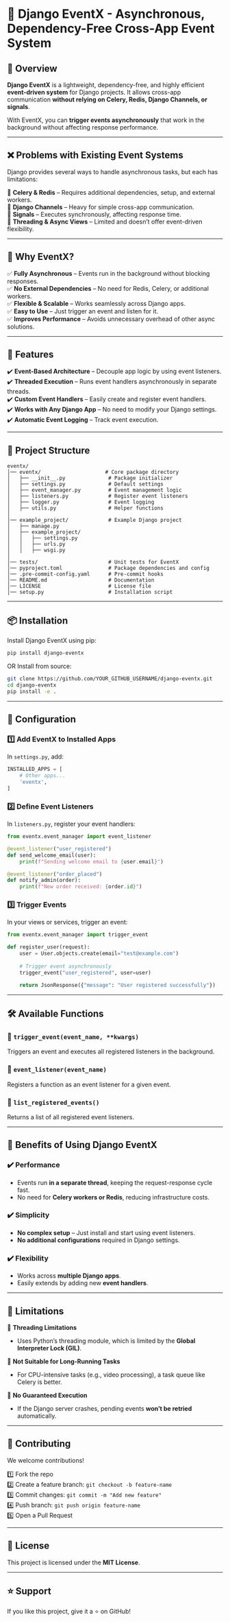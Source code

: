 # 🚀 Django EventX - Asynchronous, Dependency-Free Cross-App Event System  

## 📌 Overview  
**Django EventX** is a lightweight, dependency-free, and highly efficient **event-driven system** for Django projects. It allows cross-app communication **without relying on Celery, Redis, Django Channels, or signals**.  

With EventX, you can **trigger events asynchronously** that work in the background without affecting response performance.  

---

## ❌ Problems with Existing Event Systems  

Django provides several ways to handle asynchronous tasks, but each has limitations:  

🔴 **Celery & Redis** – Requires additional dependencies, setup, and external workers.  
🔴 **Django Channels** – Heavy for simple cross-app communication.  
🔴 **Signals** – Executes synchronously, affecting response time.  
🔴 **Threading & Async Views** – Limited and doesn’t offer event-driven flexibility.  

---

## 🚀 Why EventX?  

✅ **Fully Asynchronous** – Events run in the background without blocking responses.  
✅ **No External Dependencies** – No need for Redis, Celery, or additional workers.  
✅ **Flexible & Scalable** – Works seamlessly across Django apps.  
✅ **Easy to Use** – Just trigger an event and listen for it.  
✅ **Improves Performance** – Avoids unnecessary overhead of other async solutions.  

---

## 🎯 Features  

✔️ **Event-Based Architecture** – Decouple app logic by using event listeners.  
✔️ **Threaded Execution** – Runs event handlers asynchronously in separate threads.  
✔️ **Custom Event Handlers** – Easily create and register event handlers.  
✔️ **Works with Any Django App** – No need to modify your Django settings.  
✔️ **Automatic Event Logging** – Track event execution.  

---

## 📂 Project Structure  

```plaintext
eventx/
│── eventx/                     # Core package directory
│   ├── __init__.py              # Package initializer
│   ├── settings.py              # Default settings
│   ├── event_manager.py         # Event management logic
│   ├── listeners.py             # Register event listeners
│   ├── logger.py                # Event logging
│   ├── utils.py                 # Helper functions
│
│── example_project/             # Example Django project
│   ├── manage.py
│   ├── example_project/
│   │   ├── settings.py
│   │   ├── urls.py
│   │   ├── wsgi.py
│
│── tests/                       # Unit tests for EventX
│── pyproject.toml               # Package dependencies and config
│── .pre-commit-config.yaml      # Pre-commit hooks
│── README.md                    # Documentation
│── LICENSE                      # License file
│── setup.py                     # Installation script
```

---

## 📦 Installation  

Install Django EventX using pip:  

```bash
pip install django-eventx
```

OR Install from source:  

```bash
git clone https://github.com/YOUR_GITHUB_USERNAME/django-eventx.git
cd django-eventx
pip install -e .
```

---

## 🔧 Configuration  

### **1️⃣ Add EventX to Installed Apps**  

In `settings.py`, add:  

```python
INSTALLED_APPS = [
    # Other apps...
    'eventx',
]
```

### **2️⃣ Define Event Listeners**  

In `listeners.py`, register your event handlers:  

```python
from eventx.event_manager import event_listener

@event_listener("user_registered")
def send_welcome_email(user):
    print(f"Sending welcome email to {user.email}")

@event_listener("order_placed")
def notify_admin(order):
    print(f"New order received: {order.id}")
```

### **3️⃣ Trigger Events**  

In your views or services, trigger an event:  

```python
from eventx.event_manager import trigger_event

def register_user(request):
    user = User.objects.create(email="test@example.com")
    
    # Trigger event asynchronously
    trigger_event("user_registered", user=user)

    return JsonResponse({"message": "User registered successfully"})
```

---

## 🛠 Available Functions  

### **🔹 `trigger_event(event_name, **kwargs)`**  
Triggers an event and executes all registered listeners in the background.  

### **🔹 `event_listener(event_name)`**  
Registers a function as an event listener for a given event.  

### **🔹 `list_registered_events()`**  
Returns a list of all registered event listeners.  

---

## 🚀 Benefits of Using Django EventX  

### ✔️ **Performance**  
- Events run **in a separate thread**, keeping the request-response cycle fast.  
- No need for **Celery workers or Redis**, reducing infrastructure costs.  

### ✔️ **Simplicity**  
- **No complex setup** – Just install and start using event listeners.  
- **No additional configurations** required in Django settings.  

### ✔️ **Flexibility**  
- Works across **multiple Django apps**.  
- Easily extends by adding new **event handlers**.  

---

## 🚧 Limitations  

🔴 **Threading Limitations**  
- Uses Python’s threading module, which is limited by the **Global Interpreter Lock (GIL)**.  

🔴 **Not Suitable for Long-Running Tasks**  
- For CPU-intensive tasks (e.g., video processing), a task queue like Celery is better.  

🔴 **No Guaranteed Execution**  
- If the Django server crashes, pending events **won’t be retried** automatically.  

---

## 🚀 Contributing  

We welcome contributions!  

1️⃣ Fork the repo  
2️⃣ Create a feature branch: `git checkout -b feature-name`  
3️⃣ Commit changes: `git commit -m "Add new feature"`  
4️⃣ Push branch: `git push origin feature-name`  
5️⃣ Open a Pull Request  

---

## 📜 License  

This project is licensed under the **MIT License**.  

---

## ⭐ Support  

If you like this project, give it a ⭐ on GitHub!  

